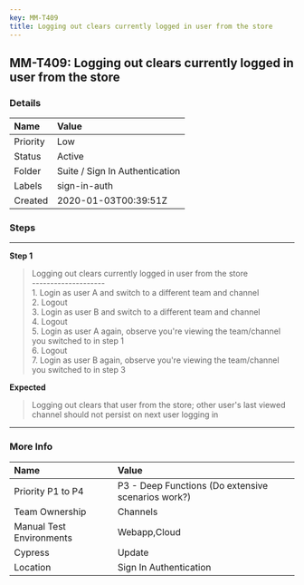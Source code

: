 ```yaml
---
key: MM-T409
title: Logging out clears currently logged in user from the store
---
```


## MM-T409: Logging out clears currently logged in user from the store

### Details

| Name     | Value                          |
| :------- | :----------------------------- |
| Priority | Low                            |
| Status   | Active                         |
| Folder   | Suite / Sign In Authentication |
| Labels   | sign-in-auth                   |
| Created  | 2020-01-03T00:39:51Z           |

### Steps

<hr/>

**Step 1**

> <article>Logging out clears currently logged in user from the store<br />--------------------<br />1. Login as user A and switch to a different team and channel <br />2. Logout <br />3. Login as user B and switch to a different team and channel <br />4. Logout <br />5. Login as user A again, observe you're viewing the team/channel you switched to in step 1<br />6. Logout <br />7. Login as user B again, observe you're viewing the team/channel you switched to in step 3</article>

**Expected**

> <article>Logging out clears that user from the store; other user's last viewed channel should not persist on next user logging in</article>

<hr/>

### More Info

| Name                     | Value                                              |
| :----------------------- | :------------------------------------------------- |
| Priority P1 to P4        | P3 - Deep Functions (Do extensive scenarios work?) |
| Team Ownership           | Channels                                           |
| Manual Test Environments | Webapp,Cloud                                       |
| Cypress                  | Update                                             |
| Location                 | Sign In Authentication                             |

